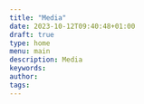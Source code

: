 ```yaml
---
title: "Media"
date: 2023-10-12T09:40:48+01:00
draft: true
type: home
menu: main
description: Media
keywords:
author: 
tags: 
---
```


